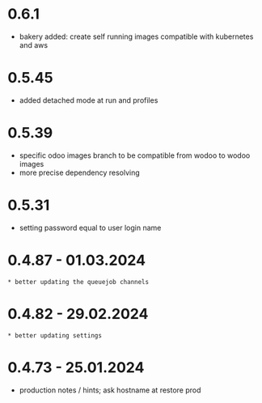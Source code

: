 # 0.6.1

- bakery added: create self running images compatible with kubernetes and aws

# 0.5.45

- added detached mode at run and profiles

# 0.5.39

- specific odoo images branch to be compatible from wodoo to wodoo images
- more precise dependency resolving

# 0.5.31

- setting password equal to user login name

# 0.4.87 - 01.03.2024

    * better updating the queuejob channels

# 0.4.82 - 29.02.2024

    * better updating settings

# 0.4.73 - 25.01.2024

- production notes / hints; ask hostname at restore prod
